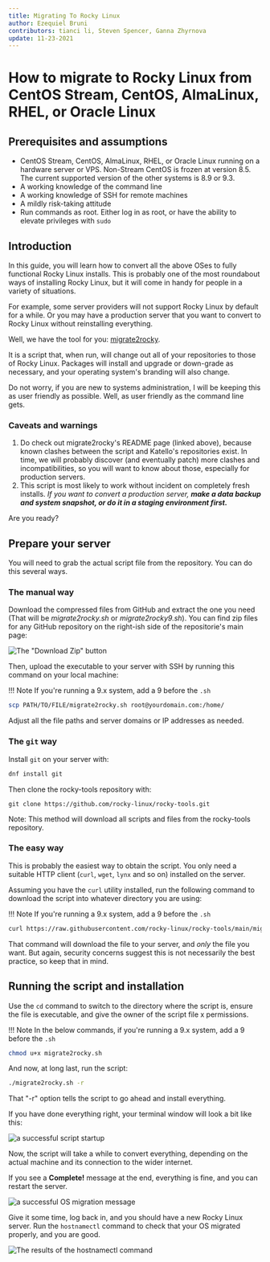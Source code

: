 ```yaml
---
title: Migrating To Rocky Linux
author: Ezequiel Bruni
contributors: tianci li, Steven Spencer, Ganna Zhyrnova
update: 11-23-2021
---
```


# How to migrate to Rocky Linux from CentOS Stream, CentOS, AlmaLinux, RHEL, or Oracle Linux

## Prerequisites and assumptions

- CentOS Stream, CentOS, AlmaLinux, RHEL, or Oracle Linux running on a hardware server or VPS. Non-Stream CentOS is frozen at version 8.5. The current supported version of the other systems is 8.9 or 9.3.
- A working knowledge of the command line
- A working knowledge of SSH for remote machines
- A mildly risk-taking attitude
- Run commands as root. Either log in as root, or have the ability to elevate privileges with `sudo`

## Introduction

In this guide, you will learn how to convert all the above OSes to fully functional Rocky Linux installs. This is probably one of the most roundabout ways of installing Rocky Linux, but it will come in handy for people in a variety of situations.

For example, some server providers will not support Rocky Linux by default for a while. Or you may have a production server that you want to convert to Rocky Linux without reinstalling everything.

Well, we have the tool for you: [migrate2rocky](https://github.com/rocky-linux/rocky-tools/tree/main/migrate2rocky).

It is a script that, when run, will change out all of your repositories to those of Rocky Linux. Packages will install and upgrade or down-grade as necessary, and your operating system's branding will also change.

Do not worry, if you are new to systems administration, I will be keeping this as user friendly as possible. Well, as user friendly as the command line gets.

### Caveats and warnings

1. Do check out migrate2rocky's README page (linked above), because known clashes between the script and Katello's repositories exist. In time, we will probably discover (and eventually patch) more clashes and incompatibilities, so you will want to know about those, especially for production servers.
2. This script is most likely to work without incident on completely fresh installs. _If you want to convert a production server, **make a data backup and system snapshot, or do it in a staging environment first.**_

Are you ready?

## Prepare your server

You will need to grab the actual script file from the repository. You can do this several ways.

### The manual way

Download the compressed files from GitHub and extract the one you need (That will be *migrate2rocky.sh* or *migrate2rocky9.sh*). You can find zip files for any GitHub repository on the right-ish side of the repositorie's main page:

![The "Download Zip" button](images/migrate2rocky-github-zip.png)

Then, upload the executable to your server with SSH by running this command on your local machine:

!!! Note
    If you're running a 9.x system, add a 9 before the `.sh`

```bash
scp PATH/TO/FILE/migrate2rocky.sh root@yourdomain.com:/home/
```

Adjust all the file paths and server domains or IP addresses as needed.

### The `git` way

Install `git` on your server with:

```bash
dnf install git
```

Then clone the rocky-tools repository with:

```git
git clone https://github.com/rocky-linux/rocky-tools.git
```

Note: This method will download all scripts and files from the rocky-tools repository.

### The easy way

This is probably the easiest way to obtain the script. You only need a suitable HTTP client (`curl`, `wget`, `lynx` and so on) installed on the server.

Assuming you have the `curl` utility installed, run the following command to download the script into whatever directory you are using:

!!! Note
    If you're running a 9.x system, add a 9 before the `.sh`

```bash
curl https://raw.githubusercontent.com/rocky-linux/rocky-tools/main/migrate2rocky/migrate2rocky.sh -o migrate2rocky.sh
```

That command will download the file to your server, and *only* the file you want. But again, security concerns suggest this is not necessarily the best practice, so keep that in mind.

## Running the script and installation

Use the `cd` command to switch to the directory where the script is, ensure the file is executable, and give the owner of the script file x permissions.

!!! Note
    In the below commands, if you're running a 9.x system, add a 9 before the `.sh`

```bash
chmod u+x migrate2rocky.sh
```

And now, at long last, run the script:

```bash
./migrate2rocky.sh -r
```

That "-r" option tells the script to go ahead and install everything.

If you have done everything right, your terminal window will look a bit like this:

![a successful script startup](images/migrate2rocky-convert-01.png)

Now, the script will take a while to convert everything, depending on the actual machine and its connection to the wider internet.

If you see a **Complete!** message at the end, everything is fine, and you can restart the server.

![a successful OS migration message](images/migrate2rocky-convert-02.png)

Give it some time, log back in, and you should have a new Rocky Linux server. Run the `hostnamectl` command to check that your OS migrated properly, and you are good.

![The results of the hostnamectl command](images/migrate2rocky-convert-03.png)
